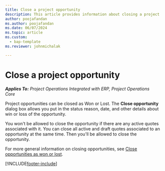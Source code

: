 ```yaml
---
title: Close a project opportunity 
description: This article provides information about closing a project opportunity.
author: poojafandan
ms.author: poojafandan
ms.date: 06/07/2024
ms.topic: article
ms.custom: 
  - bap-template
ms.reviewer: johnmichalak

---
```


# Close a project opportunity 

_**Applies To:** Project Operations Integrated with ERP, Project Operations Core_

Project opportunities can be closed as Won or Lost. The **Close opportunity** dialog box allows you put in the status reason, date, and other details about win or loss of the opportunity.

You won't be allowed to close the opportunity if there are any active quotes associated with it. You can close all active and draft quotes associated to an opportunity at the same time. Then you'll be allowed to close the opportunity.

For more general information on closing opportunities, see [Close opportunities as won or lost](/dynamics365/sales-enterprise/close-opportunity-won-lost-sales).


[!INCLUDE[footer-include](../includes/footer-banner.md)]

